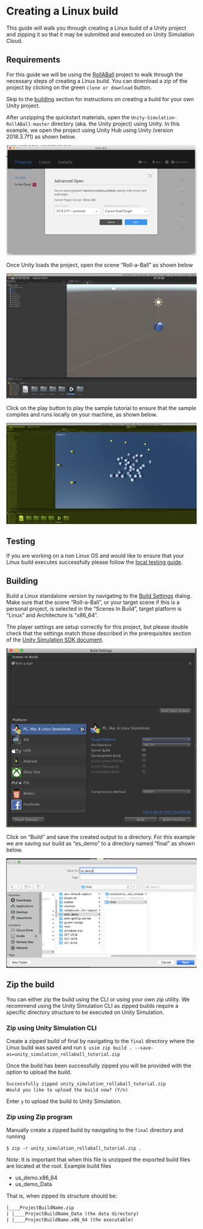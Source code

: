 # Creating a Linux build

This guide will walk you through creating a Linux build of a Unity project and zipping it so that it may be submitted and executed on Unity Simulation Cloud.

## Requirements

For this guide we will be using the [RollABall](https://github.com/Unity-Technologies/Unity-Simulation-RollABall) project to walk through the necessary steps of creating a Linux build. You can download a zip of the project by clicking on the green `clone or download` button.

Skip to the [building](#building) section for instructions on creating a build for your own Unity project.

After unzipping the quickstart materials, open the `Unity-Simulation-RollABall-master` directory (aka. the Unity project) using Unity. In this example, we open the project using Unity Hub using Unity (version 2018.3.7f1) as shown below.

![opendlg](images/build-1.png "opendlg")

Once Unity loads the project, open the scene “Roll-a-Ball” as shown below

![openscn](images/build-2.png "opensn")

Click on the play button to play the sample tutorial to ensure that the sample compiles and runs locally on your machine, as shown below.

![playscn](images/build-3.png "playscn")

## Testing
If you are working on a non Linux OS and would like to ensure that your Linux build executes successfully please follow the [local testing guide](testing.md).

## Building

Build a Linux standalone version by navigating to the [Build Settings](https://docs.unity3d.com/Manual/BuildSettings.html) dialog.  Make sure that the scene “Roll-a-Ball”, or your target scene if this is a personal project, is selected in the “Scenes In Build”, target platform is “Linux” and Architecture is “x86_64”.

The player settings are setup correctly for this project, but please double check that the settings match those described in the prerequisites section of the [Unity Simulation SDK document](doc/integrate.md).

![savebld](images/build-4.png "savebld")

Click on “Build” and save the created output to a directory. For this example we are saving our build as “es_demo” to a directory named “final” as shown below.

![savedlg](images/build-5.png "savedlg")

## Zip the build

You can either zip the build using the CLI or using your own zip utility. We recommend using the Unity Simulation CLI as zipped builds require a specific directory structure to be executed on Unity Simulation.

### Zip using Unity Simulation CLI

Create a zipped build of final by navigating to the `final` directory where the Linux build was saved and run `$ usim zip build . --save-as=unity_simulation_rollaball_tutorial.zip`

Once the build has been successfully zipped you will be provided with the option to upload the build.
```console
Successfully zipped unity_simulation_rollaball_tutorial.zip
Would you like to upload the build now? (Y/n)
````
Enter `y` to upload the build to Unity Simulation.


### Zip using Zip program

Manually create a zipped build by navigating to the `final` directory and running
```console
$ zip -r unity_simulation_rollaball_tutorial.zip .
```

*Note*: It is important that when this file is unzipped the exported build files are located at the root. Example build files
* us_demo.x86_64
* us_demo_Data

That is, when zipped its structure should be:

```
|____ProjectBuildName.zip
| |____ProjectBuildName_Data (the data directory)
| |____ProjectBuildName.x86_64 (the executable)
```
